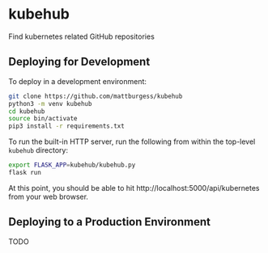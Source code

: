 # kubehub
Find kubernetes related GitHub repositories

## Deploying for Development

To deploy in a development environment:

```bash
git clone https://github.com/mattburgess/kubehub
python3 -m venv kubehub
cd kubehub
source bin/activate
pip3 install -r requirements.txt
```

To run the built-in HTTP server, run the following from within the top-level
`kubehub` directory:

```bash
export FLASK_APP=kubehub/kubehub.py
flask run
```

At this point, you should be able to hit http://localhost:5000/api/kubernetes
from your web browser.

## Deploying to a Production Environment

TODO
